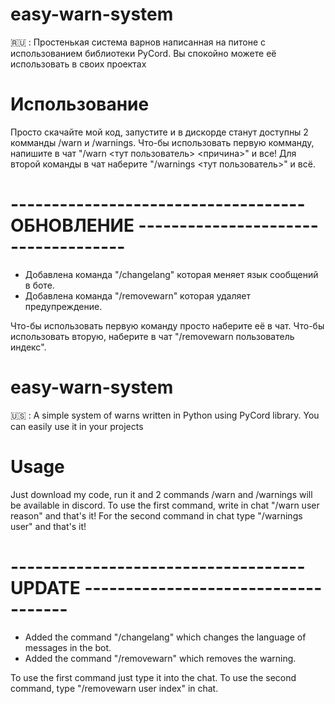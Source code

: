 # easy-warn-system
🇷🇺 : Простенькая система варнов написанная на питоне с использованием библиотеки PyCord.
Вы спокойно можете её использовать в своих проектах

# Использование
Просто скачайте мой код, запустите и в дискорде станут доступны 2 комманды /warn и /warnings.
Что-бы использовать первую комманду, напишите в чат "/warn <тут пользователь> <причина>" и все!
Для второй команды в чат наберите "/warnings <тут пользователь>" и всё.

# ------------------------------------ ОБНОВЛЕНИЕ ------------------------------------
- Добавлена команда "/changelang" которая меняет язык сообщений в боте.
- Добавлена команда "/removewarn" которая удаляет предупреждение.

Что-бы использовать первую команду просто наберите её в чат.
Что-бы использовать вторую, наберите в чат "/removewarn пользователь индекс".

# easy-warn-system
🇺🇸 : A simple system of warns written in Python using PyCord library.
You can easily use it in your projects

# Usage
Just download my code, run it and 2 commands /warn and /warnings will be available in discord.
To use the first command, write in chat "/warn user reason" and that's it!
For the second command in chat type "/warnings user" and that's it!

# ------------------------------------ UPDATE ------------------------------------
- Added the command "/changelang" which changes the language of messages in the bot.
- Added the command "/removewarn" which removes the warning.

To use the first command just type it into the chat.
To use the second command, type "/removewarn user index" in chat.
